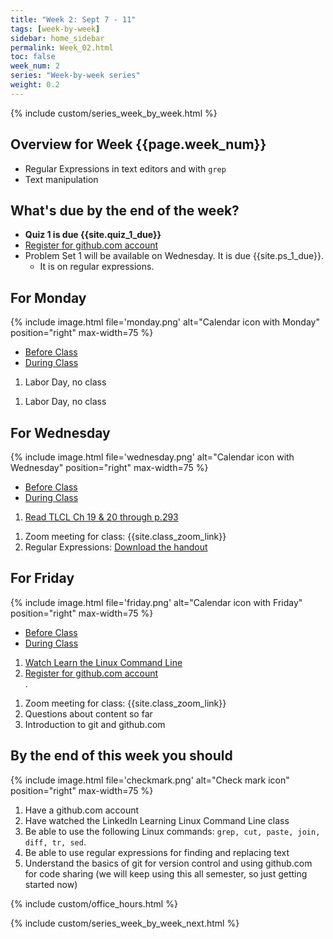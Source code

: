 ```yaml
---
title: "Week 2: Sept 7 - 11"
tags: [week-by-week]
sidebar: home_sidebar
permalink: Week_02.html
toc: false
week_num: 2
series: "Week-by-week series"
weight: 0.2
---
```


{% include custom/series_week_by_week.html %}

## Overview for Week {{page.week_num}}

* Regular Expressions in text editors and with `grep`
* Text manipulation

## What's due by the end of the week?

* **Quiz 1 is due {{site.quiz_1_due}}**
* [Register for github.com account](github_account.md)
* Problem Set 1 will be available on Wednesday. It is due {{site.ps_1_due}}.
  * It is on regular expressions.

## For Monday

{% include image.html file='monday.png' alt="Calendar icon with Monday" position="right" max-width=75 %}

<ul id="MondayTabs" class="nav nav-tabs">
    <li class="active"><a href="#MonBefore" data-toggle="tab">Before Class</a></li>
    <li><a href="#MonDuring" data-toggle="tab">During Class</a></li>
</ul>
<div class="tab-content">
    <div role="tabpanel" class="tab-pane active" id="MonBefore">
        <ol>
          <li>Labor Day, no class</li>
        </ol>
    </div>
    <div role="tabpanel" class="tab-pane" id="MonDuring">
        <ol>
          <li>Labor Day, no class</li>
        </ol>
    </div>
</div>

## For Wednesday

{% include image.html file='wednesday.png' alt="Calendar icon with Wednesday" position="right" max-width=75 %}

<ul id="WednesdayTabs" class="nav nav-tabs">
    <li class="active"><a href="#WedBefore" data-toggle="tab">Before Class</a></li>
    <li><a href="#WedDuring" data-toggle="tab">During Class</a></li>
</ul>
<div class="tab-content">
    <div role="tabpanel" class="tab-pane active" id="WedBefore">
        <ol>
          <li><a href="TLCL_reading_notes_3.md">Read TLCL Ch 19 & 20 through p.293</a></li>
        </ol>
    </div>
    <div role="tabpanel" class="tab-pane" id="WedDuring">
        <ol>
          <li>Zoom meeting for class: {{site.class_zoom_link}} </li>
          <li>Regular Expressions: <a href="images/RegEx_CheetSheet.pdf">Download the handout</a></li>
        </ol>
    </div>
</div>

## For Friday

{% include image.html file='friday.png' alt="Calendar icon with Friday" position="right" max-width=75 %}

<ul id="FridayTabs" class="nav nav-tabs">
    <li class="active"><a href="#FriBefore" data-toggle="tab">Before Class</a></li>
    <li><a href="#FriDuring" data-toggle="tab">During Class</a></li>
</ul>
<div class="tab-content">
    <div role="tabpanel" class="tab-pane active" id="FriBefore">
        <ol>
          <li><a href="LinkedInLearningLinux.md">Watch Learn the Linux Command Line</a></li>
          <li><a href="github_account.html">Register for github.com account</a></li>.
        </ol>
    </div>
    <div role="tabpanel" class="tab-pane" id="FriDuring">
        <ol>
          <li>Zoom meeting for class: {{site.class_zoom_link}}</li>
          <li>Questions about content so far</li>
          <li>Introduction to git and github.com</li>
        </ol>
    </div>
</div>

## By the end of this week you should

{% include image.html file='checkmark.png' alt="Check mark icon" position="right" max-width=75 %}

1. Have a github.com account
1. Have watched the LinkedIn Learning Linux Command Line class
1. Be able to use the following Linux commands: `grep, cut, paste, join, diff, tr, sed`.
1. Be able to use regular expressions for finding and replacing text
1. Understand the basics of git for version control and using github.com for code sharing (we will keep using this all semester, so just getting started now)

{% include custom/office_hours.html %}

{% include custom/series_week_by_week_next.html %}